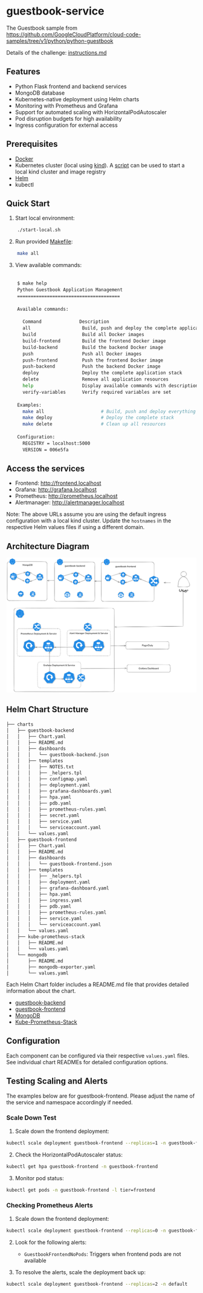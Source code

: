 # guestbook-service

The Guestbook sample from https://github.com/GoogleCloudPlatform/cloud-code-samples/tree/v1/python/python-guestbook

Details of the challenge: [instructions.md](instructions.md)

## Features

- Python Flask frontend and backend services
- MongoDB database
- Kubernetes-native deployment using Helm charts
- Monitoring with Prometheus and Grafana
- Support for automated scaling with HorizontalPodAutoscaler
- Pod disruption budgets for high availability
- Ingress configuration for external access

## Prerequisites

- [Docker](https://docs.docker.com/)
- Kubernetes cluster (local using [kind](https://kind.sigs.k8s.io/docs/user/quick-start/)). A [script](./start-local.sh) can be used to start a local kind cluster and image registry
- [Helm](https://helm.sh/docs/intro/install/)
- kubectl

## Quick Start

1. Start local environment:

```bash
    ./start-local.sh
```

2. Run provided [Makefile](./Makefile):

```bash
    make all
```

3. View available commands:

```bash

    $ make help
    Python Guestbook Application Management
    ======================================
    
    Available commands:
    
      Command              Description
      all                   Build, push and deploy the complete application
      build                 Build all Docker images
      build-frontend        Build the frontend Docker image
      build-backend         Build the backend Docker image
      push                  Push all Docker images
      push-frontend         Push the frontend Docker image
      push-backend          Push the backend Docker image
      deploy                Deploy the complete application stack
      delete                Remove all application resources
      help                  Display available commands with descriptions
      verify-variables      Verify required variables are set
    
    Examples:
      make all                     # Build, push and deploy everything
      make deploy                  # Deploy the complete stack
      make delete                  # Clean up all resources
    
    Configuration:
      REGISTRY = localhost:5000
      VERSION = 006e5fa
```

## Access the services

- Frontend: http://frontend.localhost
- Grafana: http://grafana.localhost
- Prometheus: http://prometheus.localhost 
- Alertmanager: http://alertmanager.localhost

Note: The above URLs assume you are using the default ingress configuration with a local kind cluster. Update the `hostnames` in the respective Helm values files if using a different domain.

## Architecture Diagram

![Architecture Diagram](./docs/architecture-diagram.png)

## Helm Chart Structure

```
├── charts
│   ├── guestbook-backend
│   │   ├── Chart.yaml
│   │   ├── README.md
│   │   ├── dashboards
│   │   │   └── guestbook-backend.json
│   │   ├── templates
│   │   │   ├── NOTES.txt
│   │   │   ├── _helpers.tpl
│   │   │   ├── configmap.yaml
│   │   │   ├── deployment.yaml
│   │   │   ├── grafana-dashboards.yaml
│   │   │   ├── hpa.yaml
│   │   │   ├── pdb.yaml
│   │   │   ├── prometheus-rules.yaml
│   │   │   ├── secret.yaml
│   │   │   ├── service.yaml
│   │   │   └── serviceaccount.yaml
│   │   └── values.yaml
│   ├── guestbook-frontend
│   │   ├── Chart.yaml
│   │   ├── README.md
│   │   ├── dashboards
│   │   │   └── guestbook-frontend.json
│   │   ├── templates
│   │   │   ├── _helpers.tpl
│   │   │   ├── deployment.yaml
│   │   │   ├── grafana-dashboard.yaml
│   │   │   ├── hpa.yaml
│   │   │   ├── ingress.yaml
│   │   │   ├── pdb.yaml
│   │   │   ├── prometheus-rules.yaml
│   │   │   ├── service.yaml
│   │   │   └── serviceaccount.yaml
│   │   └── values.yaml
│   ├── kube-prometheus-stack
│   │   ├── README.md
│   │   └── values.yaml
│   └── mongodb
│       ├── README.md
│       ├── mongodb-exporter.yaml
│       └── values.yaml
```

Each Helm Chart folder includes a README.md file that provides detailed information about the chart.

- [guestbook-backend](./charts/guestbook-backend/)
- [guestbook-frontend](./charts/guestbook-frontend/)
- [MongoDB](./charts/mongodb/)
- [Kube-Prometheus-Stack](./charts/kube-prometheus-stack/)

## Configuration

Each component can be configured via their respective `values.yaml` files. See individual chart READMEs for detailed configuration options.

## Testing Scaling and Alerts

The examples below are for guestbook-frontend. Please adjust the name of the service and namespace accordingly if needed.

### Scale Down Test

1. Scale down the frontend deployment:
```bash
kubectl scale deployment guestbook-frontend --replicas=1 -n guestbook-frontend
```

2. Check the HorizontalPodAutoscaler status:
```bash
kubectl get hpa guestbook-frontend -n guestbook-frontend
```

3. Monitor pod status:
```bash
kubectl get pods -n guestbook-frontend -l tier=frontend
```

### Checking Prometheus Alerts

1. Scale down the frontend deployment:
```bash
kubectl scale deployment guestbook-frontend --replicas=0 -n guestbook-frontend
```

2. Look for the following alerts:
   - `GuestbookFrontendNoPods`: Triggers when frontend pods are not available

3. To resolve the alerts, scale the deployment back up:
```bash
kubectl scale deployment guestbook-frontend --replicas=2 -n default
```
